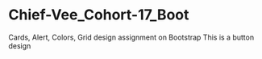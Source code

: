 # Chief-Vee_Cohort-17_Boot
Cards, Alert, Colors, Grid design assignment on Bootstrap
This is a button design 
